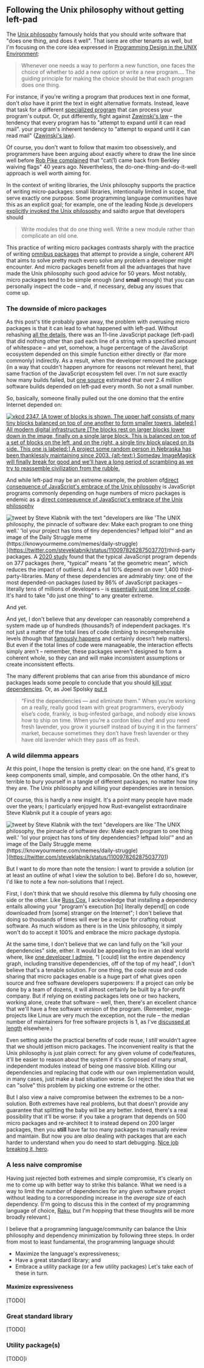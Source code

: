 ## Following the Unix philosophy without getting left-pad

The [Unix philosophy](https://en.wikipedia.org/wiki/Unix_philosophy) famously holds that you should write software that "does one thing, and does it well".  That isere are other tenants as well, but I'm focusing on the core idea expressed in [Programming Design in the UNIX Environment](http://harmful.cat-v.org/cat-v/unix_prog_design.pdf):

> Whenever one needs a way to perform a new function, one faces the choice of whether to add a new option or write a new program….  The guiding principle for making the choice should be that each program does one thing. 

For instance, if you're writing a program that produces text in one format, don't _also_ have it print the text in eight alternative formats.  Instead, leave that task for a different [specialized program](https://pandoc.org/) that can process your program's output.  Or, put differently, fight against [Zawinski's law](http://www.catb.org/jargon/html/Z/Zawinskis-Law.html) – the tendency that every program has to "attempt to expand until it can read mail". your program's inherent tendency to "attempt to expand until it can read mail" ([Zawinski's law](http://www.catb.org/jargon/html/Z/Zawinskis-Law.html)). 

Of course, you don't want to follow that maxim too obsessively, and programmers have been arguing about exactly where to draw the line since well before [Rob Pike complained](http://harmful.cat-v.org/cat-v/unix_prog_design.pdf) that "cat(1) came back from Berkley waiving flags"  40 years ago.  Nevertheless, the do-one-thing-and-do-it-well approach is well worth aiming for.

In the context of writing libraries, the Unix philosophy supports the practice of writing micro-packages: small libraries, intentionally limited in scope, that serve exactly one purpose.  Some programming language communities have this as an explicit goal; for example, one of the leading Node.js developers [explicitly invoked the Unix philosophy](https://blog.izs.me/2013/04/unix-philosophy-and-nodejs/) and saidto argue that developers should

> Write modules that do one thing well. Write a new module rather than complicate an old one.

This practice of writing micro packages contrasts sharply with the practice of writing [omnibus packages](https://jquery.com/) that attempt to provide a single, coherent API that aims to solve pretty much evero solve any problem a developer might encounter.  And micro packages benefit from all the advantages that have made the Unix philosophy such good advice for 50 years.  Most notably, micro packages tend to be simple enough (and **small** enough) that you can personally inspect the code – and, if necessary, debug any issues that come up.

### The downside of micro packages

As this post's title probably gave away, the problem with overusing micro packages is that it can lead to what happened with left-pad.  Without rehashing [all the details](https://www.davidhaney.io/npm-left-pad-have-we-forgotten-how-to-program/), there was an 11-line JavaScript package (left-pad) that did nothing other than pad each line of a string with a specified amount of whitespace – and yet, somehow, a huge percentage of the JavaScript ecosystem depended on this simple function either directly or (far more commonly) indirectly.  As a result, when the developer removed the package (in a way that couldn't happen anymore for reasons not relevant here), that same fraction of the JavaScript ecosystem fell over.  I'm not sure exactly how many builds failed, but [one source](https://www.theregister.com/2016/03/23/npm_left_pad_chaos/) estimated that over 2.4 _million_ software builds depended on left-pad every month.  So not a small number.

So, basically, someone finally pulled out the one domino that the entire Internet depended on:

[![xkcd 2347. [A tower of blocks is shown. The upper half consists of many tiny blocks balanced on top of one another to form smaller towers, labeled:]  All modern digital infrastructure  [The blocks rest on larger blocks lower down in the image, finally on a single large block. This is balanced on top of a set of blocks on the left, and on the right, a single tiny block placed on its side. This one is labeled:]  A project some random person in Nebraska has been thanklessly maintaining since 2003.  {alt-text:} Someday ImageMagick will finally break for good and we'll have a long period of scrambling as we try to reassemble civilization from the rubble.](https://codesections.com/xkcd_2347.png)](https://xkcd.com/2347/)

And while left-pad may be an extreme example, the problem of[direct consequence of JavaScript's embrace of the Unix philosophy](https://www.chevtek.io/why-i-think-micro-packages-are-a-good-thing/) is JavaScript programs commonly depending on huge numbers of micro packages is endemic as a [direct consequence of JavaScript's embrace of the Unix philosophy](https://www.chevtek.io/why-i-think-micro-packages-are-a-good-thing/)



![tweet by Steve Klabnik with the text "developers are like 'The UNIX philosophy, the pinnacle of software dev: Make each program to one thing well.'  'lol your project has tons of tiny dependencies? leftpad lolol'" and an image of the Daily Struggle meme (https://knowyourmeme.com/memes/daily-struggle)](https://codesections.com/steveklabnik-tweet-re-unix-vs-leftpad.png)](https://twitter.com/steveklabnik/status/1100978262875037701)third-party packages.  A [2020 study](https://i.blackhat.com/USA-20/Wednesday/us-20-Edwards-The-Devils-In-The-Dependency-Data-Driven-Software-Composition-Analysis.pdf) found that the typical JavaScript program depends on 377 packages (here, "typical" means "at the geometric mean", which reduces the impact of outliers).  And a full 10% depend on over 1,400 third-party-libraries.  Many of these dependencies are admirably tiny: one of the most depended-on packages (used by 86% of JavaScript packages – literally tens of millions of developers – is [essentially just one line of code](https://github.com/juliangruber/isarray/blob/master/index.js).   It's hard to take "do just one thing" to any greater extreme.

And yet.

And yet, I don't believe that any developer can reasonably comprehend a system made up of hundreds (thousands?) of independent packages.  It's not just a matter of the total lines of code climbing to incomprehensible levels (though that [famously happens](https://devhumor.com/media/node-modules-1) and certainly doesn't help matters).  But even if the total lines of code were manageable, the interaction effects simply aren't – remember, these packages weren't designed to form a coherent whole, so they can and will make inconsistent assumptions or create inconsistent effects.

The many different problems that can arise from this abundance of micro packages leads some people to conclude that you should [kill your dependencies](https://www.mikeperham.com/2016/02/09/kill-your-dependencies/).  Or, as Joel Spolsky [put it](https://www.joelonsoftware.com/2001/10/14/in-defense-of-not-invented-here-syndrome/)

> “Find the dependencies — and eliminate them.” When you’re working on a really, really good team with great programmers, everybody else’s code, frankly, is bug-infested garbage, and nobody else knows how to ship on time. When you’re a cordon bleu chef and you need fresh lavender, you grow it yourself instead of buying it in the farmers’ market, because sometimes they don’t have fresh lavender or they have old lavender which they pass off as fresh.

### A wild dilemma appears

At this point, I hope the tension is pretty clear: on the one hand, it's great to keep components small, simple, and composable.  On the other hand, it's terrible to bury yourself in a tangle of different packages, no matter how tiny they are.  The Unix philosophy and killing your dependencies are in tension.

Of course, this is hardly a new insight.  It's a point many people have made over the years; I particularly enjoyed how Rust-evangelist extraordinaire Steve Klabnik put it a couple of years ago:

![tweet by Steve Klabnik with the text "developers are like 'The UNIX philosophy, the pinnacle of software dev: Make each program to one thing well.'  'lol your project has tons of tiny dependencies? leftpad lolol'" and an image of the Daily Struggle meme (https://knowyourmeme.com/memes/daily-struggle)](https://codesections.com/steveklabnik-tweet-re-unix-vs-leftpad.png)](https://twitter.com/steveklabnik/status/1100978262875037701)

But I want to do more than note the tension: I want to provide a solution (or at least an outline of what I view the solution to be).  Before I do so, however, I'd like to note a few non-solutions that I reject.

First, I don't think that we should resolve this dilemma by fully choosing one side or the other.  Like [Russ Cox](https://queue.acm.org/detail.cfm?id=3344149), I acknowledge that installing a dependency entails allowing your "program's execution [to] literally depend[] on code downloaded from [some] stranger on the Internet"; I don't believe that doing so thousands of times will ever be a recipe for crafting robust software.  As much wisdom as there is in the Unix philosophy, it simply won't do to accept it 100% and embrace the micro package dystopia.

At the same time, I don't believe that we can land fully on the "kill your dependencies" side, either.  It would be appealing to live in an ideal world where, like [one developer I admire](https://drewdevault.com/2020/02/06/Dependencies-and-maintainers.html), "I [could] list the entire dependency graph, including transitive dependencies, off of the top of my head", I don't believe that's a tenable solution.  For one thing, the code reuse and code sharing that micro packages enable is a huge part of what gives open source and free software developers superpowers: If a project can only be done by a team of dozens, it will almost certainly be built by a for-profit company.  But if relying on existing packages lets one or two hackers, working alone, create that software – well, then, there's an excellent chance that we'll have a free software version of the program.  (Remember, mega-projects like Linux are very much the exception, not the rule – the median number of maintainers for free software projects is 1, as I've [discussed at length](https://archive.fosdem.org/2021/schedule/event/programming_lang_for_free_software/) elsewhere.)

Even setting aside the practical benefits of code reuse, I _still_ wouldn't agree that we should jettison micro packages.  The inconvenient reality is that the Unix philosophy is just plain correct: for any given volume of code/features, it'll be easier to reason about the system if it's composed of many small, independent modules instead of being one massive blob.  Killing our dependencies and replacing that code with our own implementation would, in many cases, just make a bad situation worse.  So I reject the idea that we can "solve" this problem by picking one extreme or the other.

But I also view a naive compromise between the extremes to be a non-solution. Both extremes have real problems, but that doesn't provide any guarantee that splitting the baby will be any better.  Indeed, there's a real possibility that it'll be worse: if you take a program that depends on 500 micro packages and re-architect it to instead depend on 200 larger packages, then you **still** have far too many packages to manually review and maintain.  But now you are _also_ dealing with packages that are each harder to understand when you do need to start debugging.  [Nice job breaking it, hero](https://tvtropes.org/pmwiki/pmwiki.php/Main/NiceJobBreakingItHero).

### A less naive compromise

Having just rejected both extremes and simple compromise, it's clearly on me to come up with better way to strike this balance.  What we need is a way to limit the _number_ of dependencies for any given software project without leading to a corresponding increase in the _average size_ of each dependency.  (I'm going to discuss this in the context of my programming language of choice, [Raku](https://docs.raku.org), but I'm hopping that these thoughts will be more broadly relevant.)

I believe that a programming language/community can balance the Unix philosophy and dependency minimization by following three steps.  In order from most to least fundamental, the programming language should:
* Maximize the language's expressiveness;
* Have a great standard library; and
* Embrace a utility package (or a few utility packages)
Let's take each of these in turn.

#### Maximize expressiveness
[TODO]
### Great standard library
[TODO]
### Utility package(s)
[TODO]i


<!--stackedit_data:
eyJoaXN0b3J5IjpbOTQxNTA5MDEsLTE5ODc1MTU5NDJdfQ==
-->